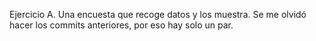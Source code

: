 Ejercicio A. Una encuesta que recoge datos y los muestra. Se me olvidó hacer los commits anteriores, por eso hay solo un par.
